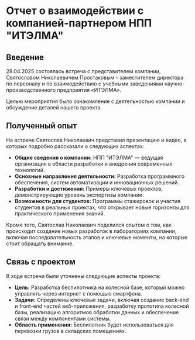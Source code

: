 # Отчет о взаимодействии с компанией-партнером НПП "ИТЭЛМА"
## Введение
28.04.2025 состоялась встреча с представителем компании, Святославом Николаевичем Простаковым - заместителем директора по персоналу и по взаимодействию с учебными заведениями научно-производственного предприятия «ИТЭЛМА». 

Целью мероприятия было ознакомление с деятельностью компании и обсуждение деталей нашего проекта.
## Полученный опыт
На встрече Святослав Николаевич представил презентацию и видео, в которых подробно рассказали о следующих аспектах:
* **Общие сведения о компании:** НПП "ИТЭЛМА" — ведущая организация в области разработки и внедрения современных технологий.
* **Основные направления деятельности:** Разработка программного обеспечения, систем автоматизации и инновационных решений.
* **Разработки и достижения:** Примеры ключевых проектов, демонстрирующие уровень экспертизы компании.
* **Возможности для студентов:** Программы стажировок и участия студентов в реальных проектах, что открывает новые горизонты для практического применения знаний.

Кроме того, Святослав Николаевич поделился опытом о том, как происходит создание новых разработок в лабораториях компании, включая последовательность этапов и ключевые моменты, на которые стоит обращать внимание.
## Связь с проектом
В ходе встречи были уточнены следующие аспекты проекта:
* **Цель:** Разработка беспилотника на колесной базе, который можно управлять через интернет с помощью смартфона.
* **Задачи:** Определены ключевые задачи, включая создание back-end и front-end частей веб-приложения, разработку прототипа колесной базы, реализацию алгоритмов обработки данных и обеспечение связи между компонентами системы.
* **Область применения:** Беспилотник будет использоваться для перевозки грузов в складских помещениях.
